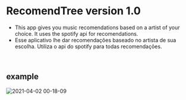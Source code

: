 # RecomendTree version 1.0
  - This app gives you music recomendations based on a artist of your choice. It uses the spotify api for recomendations.
  - Esse aplicativo lhe dar recomendações baseado no artista de sua escolha. Utiliza o api do spotify para todas recomendações.
<br />


## example
![2021-04-02 00-18-09](https://user-images.githubusercontent.com/50087983/113377585-16d7be00-934b-11eb-9c4f-b2dc52505954.gif)
